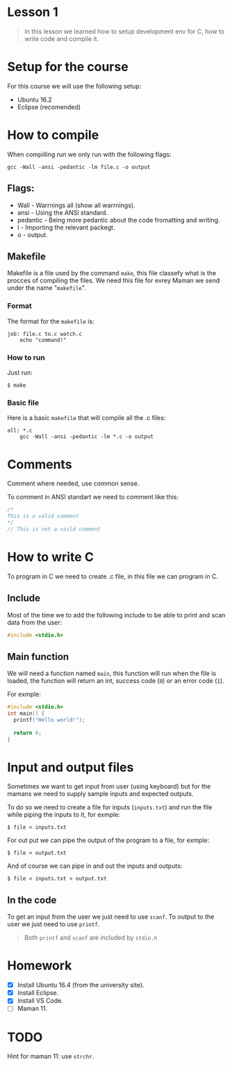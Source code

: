 Lesson 1
========
> In this lesson we learned how to setup development env for C, how to write code and compile it.

# Setup for the course
For this course we will use the following setup:
* Ubuntu 16.2
* Eclipse (recomended)

# How to compile
When compilling run we only run with the following flags:

```
gcc -Wall -ansi -pedantic -lm file.c -o output
```

## Flags:
* Wall - Warrnings all (show all warrnings).
* ansi - Using the ANSI standard.
* pedantic - Being more pedantic about the code fromatting and writing.
* l<paget-name> - Importing the relevant packegt.
* o - output.

## Makefile
Makefile is a file used by the command `make`, this file classefy what is the procces of compiling the files.
We need this file for evrey Maman we send under the name "`makefile`".

### Format
The format for the `makefile` is:

```
job: file.c to.c watch.c
	echo "command!"
```

### How to run
Just run:
```
$ make
```

### Basic file
Here is a basic `makefile` that will compile all the .c files:
```
all: *.c
	gcc -Wall -ansi -pedantic -lm *.c -o output
```

# Comments
Comment where needed, use common sense.

To comment in ANSI standart we need to comment like this:
```c
/*
This is a valid comment
*/
// This is not a vaild comment
```

# How to write C
To program in C we need to create .c file, in this file we can program in C.

## Include
Most of the time we to add the following include to be able to print and scan data from the user:

```c
#include <stdio.h>
```

## Main function
We will need a function named `main`, this function will run when the file is loaded, the function will return an int,  success code (`0`) or an error code (`1`).

For exmple:
```c
#include <stdio.h>
int main() {
  printf("Hello world!");
  
  return 0;
}
``` 

# Input and output files
Sometimes we want to get input from user (using keyboard) but for the mamans we need to supply sample inputs and expected outputs.

To do so we need to create a file for inputs (`inputs.txt`) and run the file while piping the inputs to it, for exmple:

```
$ file < inputs.txt
```

For out put we can pipe the output of the program to a file, for exmple:
```
$ file > output.txt
```

And of course we can pipe in and out the inputs and outputs:
```
$ file < inputs.txt > output.txt
```

## In the code
To get an input from the user we just need to use `scanf`. 
To output to the user we just need to use `printf`.
> Both `printf` and `scanf` are included by `stdio.h`

# Homework
* [x] Install Ubuntu 16.4 (from the university site).
* [x] Install Eclipse.
* [x] Install VS Code.
* [ ] Maman 11.

# TODO
Hint for maman 11: use `strchr`.
